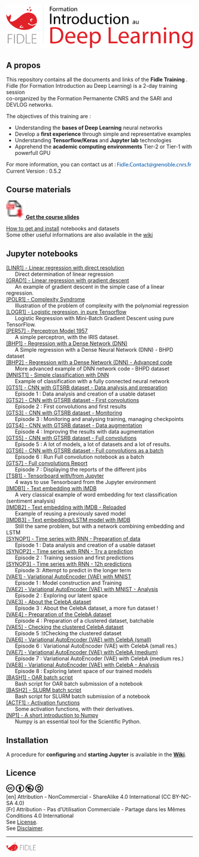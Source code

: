 [<img width="600px" src="fidle/img/00-Fidle-titre-01.svg"></img>](#)

<!-- --------------------------------------------------- -->
<!-- To correctly view this README under Jupyter Lab     -->
<!-- Open the notebook: README.ipynb!                    -->
<!-- --------------------------------------------------- -->

## A propos

This repository contains all the documents and links of the **Fidle Training** .   
Fidle (for Formation Introduction au Deep Learning) is a 2-day training session  
co-organized by the Formation Permanente CNRS and the SARI and DEVLOG networks.  

The objectives of this training are :
 - Understanding the **bases of Deep Learning** neural networks
 - Develop a **first experience** through simple and representative examples
 - Understanding **Tensorflow/Keras** and **Jupyter lab** technologies
 - Apprehend the **academic computing environments** Tier-2 or Tier-1 with powerfull GPU

For more information, you can contact us at : 
<img width="200px" style="vertical-align:middle" src="fidle/img/00-Mail_contact.svg"></img>  
Current Version : 0.5.2  


## Course materials
**[<img width="50px" src="fidle/img/00-Fidle-pdf.svg"></img>
Get the course slides](https://cloud.univ-grenoble-alpes.fr/index.php/s/wxCztjYBbQ6zwd6)**  

[How to get and install](https://gricad-gitlab.univ-grenoble-alpes.fr/talks/fidle/-/wikis/Install-Fidle) notebooks and datasets  
Some other useful informations are also available in the [wiki](https://gricad-gitlab.univ-grenoble-alpes.fr/talks/fidle/-/wikis/home)


## Jupyter notebooks

<!-- DO NOT REMOVE THIS TAG !!! -->
<!-- INDEX -->
<!-- INDEX_BEGIN -->
[[LINR1] - Linear regression with direct resolution](LinearReg/01-Linear-Regression.ipynb)  
&nbsp;&nbsp;&nbsp;&nbsp;&nbsp;&nbsp;Direct determination of linear regression   
[[GRAD1] - Linear regression with gradient descent](LinearReg/02-Gradient-descent.ipynb)  
&nbsp;&nbsp;&nbsp;&nbsp;&nbsp;&nbsp;An example of gradient descent in the simple case of a linear regression.  
[[POLR1] - Complexity Syndrome](LinearReg/03-Polynomial-Regression.ipynb)  
&nbsp;&nbsp;&nbsp;&nbsp;&nbsp;&nbsp;Illustration of the problem of complexity with the polynomial regression  
[[LOGR1] - Logistic regression, in pure Tensorflow](LinearReg/04-Logistic-Regression.ipynb)  
&nbsp;&nbsp;&nbsp;&nbsp;&nbsp;&nbsp;Logistic Regression with Mini-Batch Gradient Descent using pure TensorFlow.   
[[PER57] - Perceptron Model 1957](IRIS/01-Simple-Perceptron.ipynb)  
&nbsp;&nbsp;&nbsp;&nbsp;&nbsp;&nbsp;A simple perceptron, with the IRIS dataset.  
[[BHP1] - Regression with a Dense Network (DNN)](BHPD/01-DNN-Regression.ipynb)  
&nbsp;&nbsp;&nbsp;&nbsp;&nbsp;&nbsp;A Simple regression with a Dense Neural Network (DNN) - BHPD dataset  
[[BHP2] - Regression with a Dense Network (DNN) - Advanced code](BHPD/02-DNN-Regression-Premium.ipynb)  
&nbsp;&nbsp;&nbsp;&nbsp;&nbsp;&nbsp;More advanced example of DNN network code - BHPD dataset  
[[MNIST1] - Simple classification with DNN](MNIST/01-DNN-MNIST.ipynb)  
&nbsp;&nbsp;&nbsp;&nbsp;&nbsp;&nbsp;Example of classification with a fully connected neural network  
[[GTS1] - CNN with GTSRB dataset - Data analysis and preparation](GTSRB/01-Preparation-of-data.ipynb)  
&nbsp;&nbsp;&nbsp;&nbsp;&nbsp;&nbsp;Episode 1 : Data analysis and creation of a usable dataset  
[[GTS2] - CNN with GTSRB dataset - First convolutions](GTSRB/02-First-convolutions.ipynb)  
&nbsp;&nbsp;&nbsp;&nbsp;&nbsp;&nbsp;Episode 2 : First convolutions and first results  
[[GTS3] - CNN with GTSRB dataset - Monitoring ](GTSRB/03-Tracking-and-visualizing.ipynb)  
&nbsp;&nbsp;&nbsp;&nbsp;&nbsp;&nbsp;Episode 3 : Monitoring and analysing training, managing checkpoints  
[[GTS4] - CNN with GTSRB dataset - Data augmentation ](GTSRB/04-Data-augmentation.ipynb)  
&nbsp;&nbsp;&nbsp;&nbsp;&nbsp;&nbsp;Episode 4 : Improving the results with data augmentation  
[[GTS5] - CNN with GTSRB dataset - Full convolutions ](GTSRB/05-Full-convolutions.ipynb)  
&nbsp;&nbsp;&nbsp;&nbsp;&nbsp;&nbsp;Episode 5 : A lot of models, a lot of datasets and a lot of results.  
[[GTS6] - CNN with GTSRB dataset - Full convolutions as a batch](GTSRB/06-Full-convolutions-batch.ipynb)  
&nbsp;&nbsp;&nbsp;&nbsp;&nbsp;&nbsp;Episode 6 : Run Full convolution notebook as a batch  
[[GTS7] - Full convolutions Report](GTSRB/07-Full-convolutions-reports.ipynb)  
&nbsp;&nbsp;&nbsp;&nbsp;&nbsp;&nbsp;Episode 7 : Displaying the reports of the different jobs  
[[TSB1] - Tensorboard with/from Jupyter ](GTSRB/99-Scripts-Tensorboard.ipynb)  
&nbsp;&nbsp;&nbsp;&nbsp;&nbsp;&nbsp;4 ways to use Tensorboard from the Jupyter environment  
[[IMDB1] - Text embedding with IMDB](IMDB/01-Embedding-Keras.ipynb)  
&nbsp;&nbsp;&nbsp;&nbsp;&nbsp;&nbsp;A very classical example of word embedding for text classification (sentiment analysis)  
[[IMDB2] - Text embedding with IMDB - Reloaded](IMDB/02-Prediction.ipynb)  
&nbsp;&nbsp;&nbsp;&nbsp;&nbsp;&nbsp;Example of reusing a previously saved model  
[[IMDB3] - Text embedding/LSTM model with IMDB](IMDB/03-LSTM-Keras.ipynb)  
&nbsp;&nbsp;&nbsp;&nbsp;&nbsp;&nbsp;Still the same problem, but with a network combining embedding and LSTM  
[[SYNOP1] - Time series with RNN - Preparation of data](SYNOP/01-Preparation-of-data.ipynb)  
&nbsp;&nbsp;&nbsp;&nbsp;&nbsp;&nbsp;Episode 1 : Data analysis and creation of a usable dataset  
[[SYNOP2] - Time series with RNN - Try a prediction](SYNOP/02-First-predictions.ipynb)  
&nbsp;&nbsp;&nbsp;&nbsp;&nbsp;&nbsp;Episode 2 : Training session and first predictions  
[[SYNOP3] - Time series with RNN - 12h predictions](SYNOP/03-12h-predictions.ipynb)  
&nbsp;&nbsp;&nbsp;&nbsp;&nbsp;&nbsp;Episode 3: Attempt to predict in the longer term   
[[VAE1] - Variational AutoEncoder (VAE) with MNIST](VAE/01-VAE-with-MNIST.ipynb)  
&nbsp;&nbsp;&nbsp;&nbsp;&nbsp;&nbsp;Episode 1 : Model construction and Training  
[[VAE2] - Variational AutoEncoder (VAE) with MNIST - Analysis](VAE/02-VAE-with-MNIST-post.ipynb)  
&nbsp;&nbsp;&nbsp;&nbsp;&nbsp;&nbsp;Episode 2 : Exploring our latent space  
[[VAE3] - About the CelebA dataset](VAE/03-About-CelebA.ipynb)  
&nbsp;&nbsp;&nbsp;&nbsp;&nbsp;&nbsp;Episode 3 : About the CelebA dataset, a more fun dataset !  
[[VAE4] - Preparation of the CelebA dataset](VAE/04-Prepare-CelebA-batch.ipynb)  
&nbsp;&nbsp;&nbsp;&nbsp;&nbsp;&nbsp;Episode 4 : Preparation of a clustered dataset, batchable  
[[VAE5] - Checking the clustered CelebA dataset](VAE/05-Check-CelebA.ipynb)  
&nbsp;&nbsp;&nbsp;&nbsp;&nbsp;&nbsp;Episode 5 :\tChecking the clustered dataset  
[[VAE6] - Variational AutoEncoder (VAE) with CelebA (small)](VAE/06-VAE-with-CelebA-s.ipynb)  
&nbsp;&nbsp;&nbsp;&nbsp;&nbsp;&nbsp;Episode 6 : Variational AutoEncoder (VAE) with CelebA (small res.)  
[[VAE7] - Variational AutoEncoder (VAE) with CelebA (medium)](VAE/07-VAE-with-CelebA-m.ipynb)  
&nbsp;&nbsp;&nbsp;&nbsp;&nbsp;&nbsp;Episode 7 : Variational AutoEncoder (VAE) with CelebA (medium res.)  
[[VAE8] - Variational AutoEncoder (VAE) with CelebA - Analysis](VAE/08-VAE-withCelebA-post.ipynb)  
&nbsp;&nbsp;&nbsp;&nbsp;&nbsp;&nbsp;Episode 8 : Exploring latent space of our trained models  
[[BASH1] - OAR batch script](VAE/batch-oar.sh)  
&nbsp;&nbsp;&nbsp;&nbsp;&nbsp;&nbsp;Bash script for OAR batch submission of a notebook  
[[BASH2] - SLURM batch script](VAE/batch-slurm.sh)  
&nbsp;&nbsp;&nbsp;&nbsp;&nbsp;&nbsp;Bash script for SLURM batch submission of a notebook  
[[ACTF1] - Activation functions](Misc/Activation-Functions.ipynb)  
&nbsp;&nbsp;&nbsp;&nbsp;&nbsp;&nbsp;Some activation functions, with their derivatives.  
[[NP1] - A short introduction to Numpy](Misc/Numpy.ipynb)  
&nbsp;&nbsp;&nbsp;&nbsp;&nbsp;&nbsp;Numpy is an essential tool for the Scientific Python.  
<!-- INDEX_END -->


## Installation

A procedure for **configuring** and **starting Jupyter** is available in the **[Wiki](https://gricad-gitlab.univ-grenoble-alpes.fr/talks/fidle/-/wikis/Install-Fidle)**.

## Licence

[<img width="100px" src="fidle/img/00-fidle-CC BY-NC-SA.svg"></img>](https://creativecommons.org/licenses/by-nc-sa/4.0/)  
\[en\] Attribution - NonCommercial - ShareAlike 4.0 International (CC BY-NC-SA 4.0)  
\[Fr\] Attribution - Pas d’Utilisation Commerciale - Partage dans les Mêmes Conditions 4.0 International  
See [License](https://creativecommons.org/licenses/by-nc-sa/4.0/legalcode).  
See [Disclaimer](https://creativecommons.org/licenses/by-nc-sa/4.0/#).  


----
[<img width="80px" src="fidle/img/00-Fidle-logo-01.svg"></img>](#)
